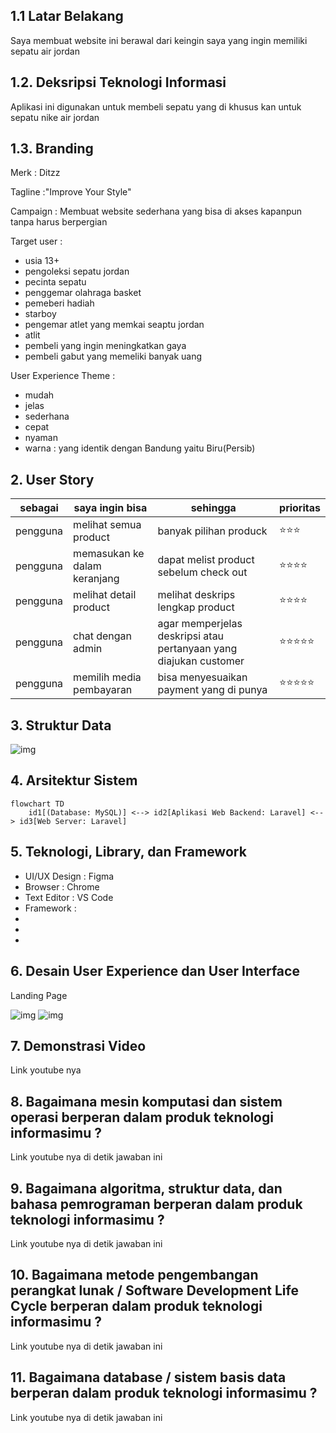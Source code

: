 ## 1.1 Latar Belakang

Saya membuat website ini berawal dari keingin saya yang ingin memiliki sepatu air jordan 

## 1.2. Deksripsi Teknologi Informasi

Aplikasi ini digunakan untuk membeli sepatu yang di khusus kan untuk sepatu nike air jordan

## 1.3. Branding

Merk : Ditzz

Tagline :"Improve Your Style"

Campaign : Membuat website sederhana yang bisa di akses kapanpun tanpa harus berpergian

Target user :
 - usia 13+
 - pengoleksi sepatu jordan
 - pecinta sepatu
 - penggemar olahraga basket
 - pemeberi hadiah
 - starboy
 - pengemar atlet yang memkai seaptu jordan
 - atlit
 - pembeli yang ingin meningkatkan gaya
 - pembeli gabut yang memeliki banyak uang

 User Experience Theme :
  - mudah
  - jelas
  - sederhana
  - cepat
  - nyaman
  - warna : yang identik dengan Bandung yaitu Biru(Persib)
## 2. User Story

sebagai| saya ingin bisa | sehingga | prioritas
---|---|---|---
pengguna | melihat semua product | banyak pilihan produck | ⭐⭐⭐
pengguna | memasukan ke dalam keranjang | dapat melist product sebelum check out | ⭐⭐⭐⭐
pengguna | melihat detail product | melihat deskrips lengkap product | ⭐⭐⭐⭐
pengguna | chat dengan admin | agar memperjelas deskripsi atau pertanyaan yang diajukan customer| ⭐⭐⭐⭐⭐
pengguna | memilih media pembayaran | bisa menyesuaikan payment yang di punya | ⭐⭐⭐⭐⭐

## 3. Struktur Data
![img](https://github.com/Dityyaa/UTS-Aditya/blob/main/StrukturData.jpeg?raw=true)

## 4. Arsitektur Sistem

```mermaid
flowchart TD
    id1[(Database: MySQL)] <--> id2[Aplikasi Web Backend: Laravel] <--> id3[Web Server: Laravel]  
```

## 5. Teknologi, Library, dan Framework
- UI/UX Design : Figma
- Browser : Chrome
- Text Editor : VS Code
- Framework :
-
-
-


## 6. Desain User Experience dan User Interface

Landing Page 

![img](https://github.com/Dityyaa/UTS-Aditya/blob/main/Desktop%20-%201.png?raw=true)
![img](https://github.com/Dityyaa/UTS-Aditya/blob/main/folder/Desktop%20-%202.png?raw=true)
## 7. Demonstrasi Video

Link youtube nya

## 8. Bagaimana mesin komputasi dan sistem operasi berperan dalam produk teknologi informasimu ?

Link youtube nya di detik jawaban ini

## 9. Bagaimana algoritma, struktur data, dan bahasa pemrograman berperan dalam produk teknologi informasimu ?

Link youtube nya di detik jawaban ini

## 10. Bagaimana metode pengembangan perangkat lunak / Software Development Life Cycle berperan dalam produk teknologi informasimu ?

Link youtube nya di detik jawaban ini

## 11. Bagaimana database / sistem basis data berperan dalam produk teknologi informasimu ?

Link youtube nya di detik jawaban ini
